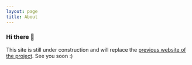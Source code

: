 ```yaml
---
layout: page
title: About
---
```


### Hi there 👋

This site is still under construction and will replace the [previous website of the project](https://quest-bexus.de). See you soon :)

